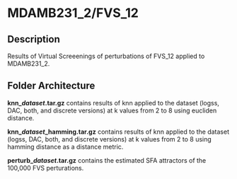 MDAMB231_2/FVS_12
=========
## Description
Results of Virtual Screeenings of perturbations of FVS_12 applied to MDAMB231_2.

## Folder Architecture

**knn\_*dataset*.tar.gz** contains results of knn applied to the dataset (logss, DAC, both, and discrete versions) at k values from 2 to 8 using eucliden distance.

**knn\_*dataset*_hamming.tar.gz** contains results of knn applied to the dataset (logss, DAC, both, and discrete versions) at k values from 2 to 8 using hamming distance as a distance metric.

**perturb\_*dataset*.tar.gz** contains the estimated SFA attractors of the 100,000 FVS perturations.